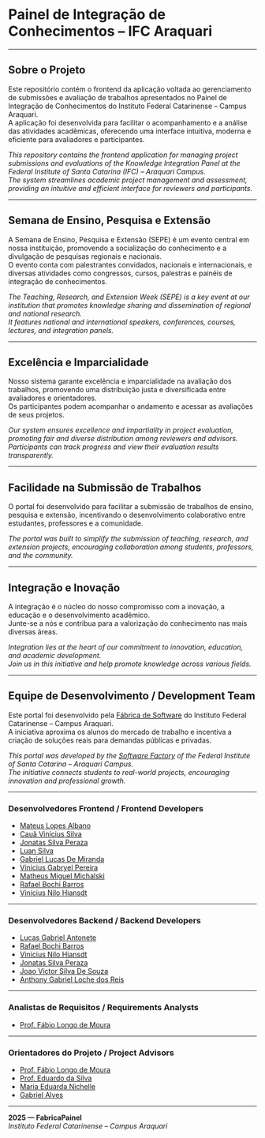 # Painel de Integração de Conhecimentos – IFC Araquari  

---

## Sobre o Projeto   
Este repositório contém o frontend da aplicação voltada ao gerenciamento de submissões e avaliação de trabalhos apresentados no Painel de Integração de Conhecimentos do Instituto Federal Catarinense – Campus Araquari.  
A aplicação foi desenvolvida para facilitar o acompanhamento e a análise das atividades acadêmicas, oferecendo uma interface intuitiva, moderna e eficiente para avaliadores e participantes.  

_This repository contains the frontend application for managing project submissions and evaluations of the Knowledge Integration Panel at the Federal Institute of Santa Catarina (IFC) – Araquari Campus.  
The system streamlines academic project management and assessment, providing an intuitive and efficient interface for reviewers and participants._

---

## Semana de Ensino, Pesquisa e Extensão  
A Semana de Ensino, Pesquisa e Extensão (SEPE) é um evento central em nossa instituição, promovendo a socialização do conhecimento e a divulgação de pesquisas regionais e nacionais.  
O evento conta com palestrantes convidados, nacionais e internacionais, e diversas atividades como congressos, cursos, palestras e painéis de integração de conhecimentos.  

_The Teaching, Research, and Extension Week (SEPE) is a key event at our institution that promotes knowledge sharing and dissemination of regional and national research.  
It features national and international speakers, conferences, courses, lectures, and integration panels._

---

## Excelência e Imparcialidade  
Nosso sistema garante excelência e imparcialidade na avaliação dos trabalhos, promovendo uma distribuição justa e diversificada entre avaliadores e orientadores.  
Os participantes podem acompanhar o andamento e acessar as avaliações de seus projetos.  

_Our system ensures excellence and impartiality in project evaluation, promoting fair and diverse distribution among reviewers and advisors.  
Participants can track progress and view their evaluation results transparently._

---

## Facilidade na Submissão de Trabalhos  
O portal foi desenvolvido para facilitar a submissão de trabalhos de ensino, pesquisa e extensão, incentivando o desenvolvimento colaborativo entre estudantes, professores e a comunidade.  

_The portal was built to simplify the submission of teaching, research, and extension projects, encouraging collaboration among students, professors, and the community._

---

## Integração e Inovação  
A integração é o núcleo do nosso compromisso com a inovação, a educação e o desenvolvimento acadêmico.  
Junte-se a nós e contribua para a valorização do conhecimento nas mais diversas áreas.  

_Integration lies at the heart of our commitment to innovation, education, and academic development.  
Join us in this initiative and help promote knowledge across various fields._

---

## Equipe de Desenvolvimento / Development Team  
Este portal foi desenvolvido pela [Fábrica de Software](https://github.com/fabricadesoftware-ifc) do Instituto Federal Catarinense – Campus Araquari.  
A iniciativa aproxima os alunos do mercado de trabalho e incentiva a criação de soluções reais para demandas públicas e privadas.  

_This portal was developed by the [Software Factory](https://github.com/fabricadesoftware-ifc) of the Federal Institute of Santa Catarina – Araquari Campus.  
The initiative connects students to real-world projects, encouraging innovation and professional growth._

---

### Desenvolvedores Frontend / Frontend Developers  
- [Mateus Lopes Albano](https://github.com/mateus-lopes)  
- [Cauã Vinícius Silva](https://github.com/Caussz)  
- [Jonatas Silva Peraza](https://github.com/jonatasperaza)  
- [Luan Silva](https://github.com/luansilva25)  
- [Gabriel Lucas De Miranda](https://github.com/Gabz047)  
- [Vinicius Gabryel Pereira](https://github.com/Vinyzada)  
- [Matheus Miguel Michalski](https://github.com/matheusmichalski)  
- [Rafael Bochi Barros](https://github.com/RafaelBochi)  
- [Vinícius Nilo Hiansdt](https://github.com/Hiansdt)  

---

### Desenvolvedores Backend / Backend Developers  
- [Lucas Gabriel Antonete](https://github.com/LucasGabrielAntonete)  
- [Rafael Bochi Barros](https://github.com/RafaelBochi)  
- [Vinícius Nilo Hiansdt](https://github.com/Hiansdt)  
- [Jonatas Silva Peraza](https://github.com/jonatasperaza)  
- [Joao Victor Silva De Souza](https://github.com/Jaotarzan)  
- [Anthony Gabriel Loche dos Reis](https://github.com/AnthonyLoche)  

---

### Analistas de Requisitos / Requirements Analysts  
- [Prof. Fábio Longo de Moura](https://github.com/ldmfabio)  

---

### Orientadores do Projeto / Project Advisors  
- [Prof. Fábio Longo de Moura](https://github.com/ldmfabio)  
- [Prof. Eduardo da Silva](https://github.com/eduardo-da-silva)
- [Maria Eduarda Nichelle](https://github.com/mariaeduardanichelle)  
- [Gabriel Alves](https://github.com/gabriel04alves)    

---

**2025 — FabricaPainel**  
_Instituto Federal Catarinense – Campus Araquari_  
